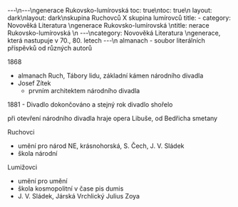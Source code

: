 ---\n---\ngenerace Rukovsko-lumírovská
toc: true\ntoc: true\n
layout: dark\nlayout: dark\nskupina Ruchovců X skupina lumírovců
title: -
category: Novověká Literatura \ngenerace Rukovsko-lumírovská \ntitle: nerace Rukovsko-lumírovská \n
---\ncategory: Novověká Literatura \ngenerace, která nastupuje v 70., 80. letech
---\n
almanach - soubor literálních příspěvků od různých autorů

1868
- almanach Ruch, Tábory lidu, základní kámen národního divadla
- Josef Zítek
  - prvním architektem národního divadla

1881 - Divadlo dokončováno a stejný rok divadlo shořelo

při otevření národního divadla hraje opera Libuše, od Bedřicha smetany

Ruchovci
- umění pro národ
NE, krásnohorská, S. Čech, J. V. Sládek
- škola národní

Lumižovci 
- umění pro umění
- škola kosmopolitní v čase pis dumis
- J. V. Sládek, Járská Vrchlický Julius Zoya